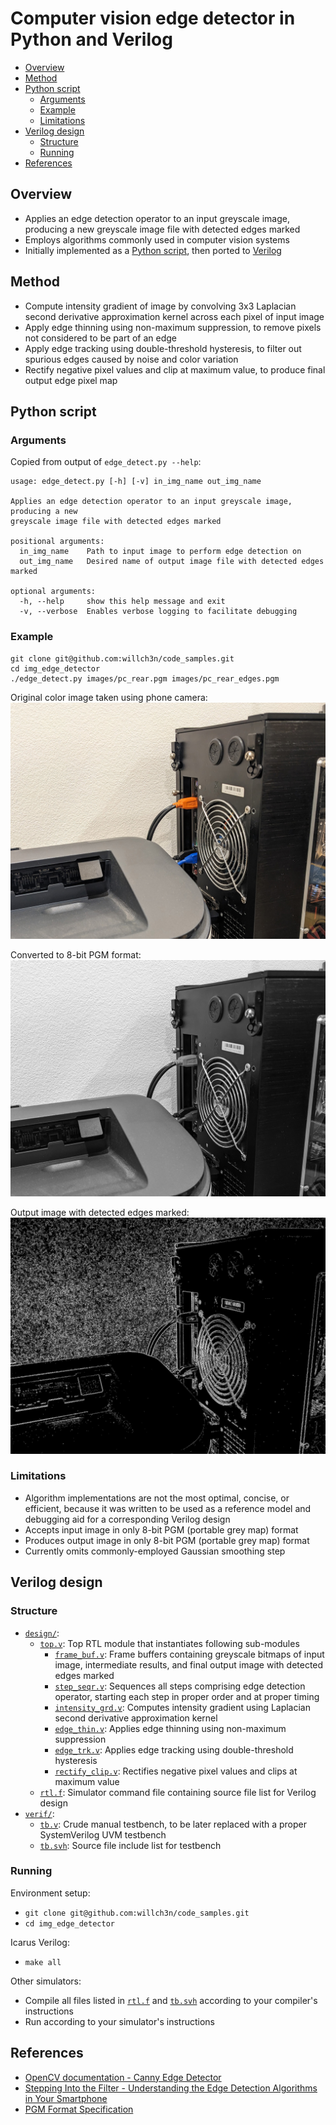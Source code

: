 # Computer vision edge detector in Python and Verilog

* [Overview](#Overview)
* [Method](#Method)
* [Python script](#Python-script)
    * [Arguments](#Arguments)
    * [Example](#Example)
    * [Limitations](#Limitations)
* [Verilog design](#Verilog-design)
    * [Structure](#Structure)
    * [Running](#Running)
* [References](#References)

## Overview

* Applies an edge detection operator to an input greyscale image, producing a new greyscale image file with detected edges marked
* Employs algorithms commonly used in computer vision systems
* Initially implemented as a [Python script](#Python-script), then ported to [Verilog](#Verilog-design)

## Method

* Compute intensity gradient of image by convolving 3x3 Laplacian second derivative approximation kernel across each pixel of input image
* Apply edge thinning using non-maximum suppression, to remove pixels not considered to be part of an edge
* Apply edge tracking using double-threshold hysteresis, to filter out spurious edges caused by noise and color variation
* Rectify negative pixel values and clip at maximum value, to produce final output edge pixel map

## Python script

### Arguments

Copied from output of `edge_detect.py --help`:
```
usage: edge_detect.py [-h] [-v] in_img_name out_img_name

Applies an edge detection operator to an input greyscale image, producing a new
greyscale image file with detected edges marked

positional arguments:
  in_img_name    Path to input image to perform edge detection on
  out_img_name   Desired name of output image file with detected edges marked

optional arguments:
  -h, --help     show this help message and exit
  -v, --verbose  Enables verbose logging to facilitate debugging
```

### Example

```
git clone git@github.com:willch3n/code_samples.git
cd img_edge_detector
./edge_detect.py images/pc_rear.pgm images/pc_rear_edges.pgm
```

Original color image taken using phone camera:<br/>
![Original color image taken using phone camera](images/pc_rear.jpg)

Converted to 8-bit PGM format:<br/>
![Converted to 8-bit PGM format](images/pc_rear_pgm_as_jpg_for_readme.jpg)

Output image with detected edges marked:<br/>
![Output image with detected edges marked](images/pc_rear_edges_pgm_as_jpg_for_readme.jpg)

### Limitations

* Algorithm implementations are not the most optimal, concise, or efficient, because it was written to be used as a reference model and debugging aid for a corresponding Verilog design
* Accepts input image in only 8-bit PGM (portable grey map) format
* Produces output image in only 8-bit PGM (portable grey map) format
* Currently omits commonly-employed Gaussian smoothing step

## Verilog design

### Structure

* [`design/`](design/):
    * [`top.v`](design/top.v): Top RTL module that instantiates following sub-modules
        * [`frame_buf.v`](design/frame_buf.v): Frame buffers containing greyscale bitmaps of input image, intermediate results, and final output image with detected edges marked
        * [`step_seqr.v`](design/step_seqr.v): Sequences all steps comprising edge detection operator, starting each step in proper order and at proper timing
        * [`intensity_grd.v`](design/intensity_grd.v): Computes intensity gradient using Laplacian second derivative approximation kernel
        * [`edge_thin.v`](design/edge_thin.v): Applies edge thinning using non-maximum suppression
        * [`edge_trk.v`](design/edge_trk.v): Applies edge tracking using double-threshold hysteresis
        * [`rectify_clip.v`](design/rectify_clip.v): Rectifies negative pixel values and clips at maximum value
    * [`rtl.f`](design/rtl.f): Simulator command file containing source file list for Verilog design
* [`verif/`](verif/):
    * [`tb.v`](verif/tb.v): Crude manual testbench, to be later replaced with a proper SystemVerilog UVM testbench
    * [`tb.svh`](verif/tb.svh): Source file include list for testbench

### Running

Environment setup:
* `git clone git@github.com:willch3n/code_samples.git`
* `cd img_edge_detector`

Icarus Verilog:
* `make all`

Other simulators:
* Compile all files listed in [`rtl.f`](design/rtl.f) and [`tb.svh`](verif/tb.svh) according to your compiler's instructions
* Run according to your simulator's instructions

## References

* [OpenCV documentation - Canny Edge Detector](https://docs.opencv.org/2.4/doc/tutorials/imgproc/imgtrans/canny_detector/canny_detector.html)
* [Stepping Into the Filter - Understanding the Edge Detection Algorithms in Your Smartphone](https://cse442-17f.github.io/Sobel-Laplacian-and-Canny-Edge-Detection-Algorithms/)
* [PGM Format Specification](https://netpbm.sourceforge.net/doc/pgm.html)

